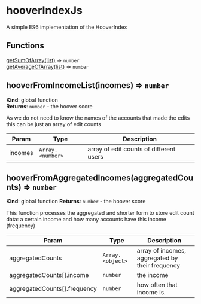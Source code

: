# hooverIndexJs
A simple ES6 implementation of the HooverIndex

## Functions

<dl>
<dt><a href="#getSumOfArray">getSumOfArray(list)</a> ⇒ <code>number</code></dt>
<dd></dd>
<dt><a href="#getAverageOfArray">getAverageOfArray(list)</a> ⇒ <code>number</code></dt>
<dd></dd>
</dl>

<a name="hooverFromIncomeList"></a>

## hooverFromIncomeList(incomes) ⇒ <code>number</code>
**Kind**: global function  
**Returns**: <code>number</code> - the hoover score

As we do not need to know the names of the accounts that made the edits
this can be just an array of edit counts  

| Param | Type | Description |
| --- | --- | --- |
| incomes | <code>Array.&lt;number&gt;</code> | array of edit counts of different users |

<a name="hooverFromAggregatedIncomes"></a>

## hooverFromAggregatedIncomes(aggregatedCounts) ⇒ <code>number</code>
**Kind**: global function
**Returns**: <code>number</code> - the hoover score

This function processes the aggregated and shorter form to 
store edit count data: a certain income and how many accounts have this income (frequency)  

| Param | Type | Description |
| --- | --- | --- |
| aggregatedCounts | <code>Array.&lt;object&gt;</code> | array of incomes, aggregated by their frequency |
| aggregatedCounts[].income | <code>number</code> | the income |
| aggregatedCounts[].frequency | <code>number</code> | how often that income is. |

